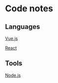 # Code notes

## Languages
[Vue.js](/lang/vue/index.md)

[React](/lang/react/index.md)

## Tools
[Node.js](tool/node/index.md)
